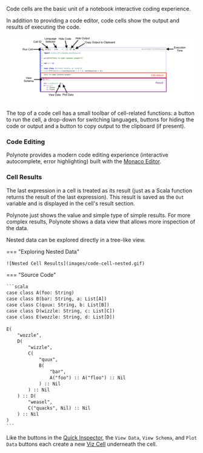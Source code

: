 Code cells are the basic unit of a notebook interactive coding experience. 

In addition to providing a code editor, code cells show the output and results of executing the code. 

![Code Cell](images/code-cell.png)

The top of a code cell has a small toolbar of cell-related functions: a button to run the cell, a drop-down for 
switching languages, buttons for hiding the code or output and a button to copy output to the clipboard (if present).

### Code Editing

Polynote provides a modern code editing experience (interactive autocomplete, error highlighting) built with the 
[Monaco Editor](https://microsoft.github.io/monaco-editor/). 

### Cell Results

The last expression in a cell is treated as its result (just as a Scala function returns the result of the last 
expression). This result is saved as the `Out` variable and is displayed in the cell's result section. 

Polynote just shows the value and simple type of simple results. For more complex results, Polynote shows a data view
that allows more inspection of the data. 

Nested data can be explored directly in a tree-like view.

=== "Exploring Nested Data"

    ![Nested Cell Results](images/code-cell-nested.gif)

=== "Source Code"

    ```scala
    case class A(foo: String)
    case class B(bar: String, a: List[A])
    case class C(quux: String, b: List[B])
    case class D(wizzle: String, c: List[C])
    case class E(wozzle: String, d: List[D])

    E(
        "wozzle",
        D(
            "wizzle",
            C(
                "quux",
                B(
                    "bar",
                    A("foo") :: A("floo") :: Nil
                ) :: Nil
            ) :: Nil
        ) :: D(
            "weasel",
            C("quacks", Nil) :: Nil
        ) :: Nil
    )
    ```


Like the buttons in the [Quick Inspector](kernel-pane.md#quick-inspector), the `View Data`, `View Schema`, and 
`Plot Data` buttons each create a new [Viz Cell](visualization-and-viz-cells.md) underneath the cell. 
